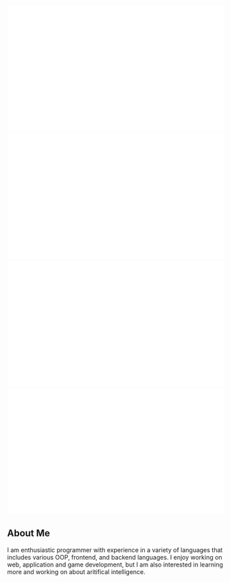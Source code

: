 ![](https://raw.githubusercontent.com/wilsonz0/my-github-stats/master/generated/overview.svg#gh-dark-mode-only)
![](https://raw.githubusercontent.com/wilsonz0/my-github-stats/master/generated/overview.svg#gh-light-mode-only)
![](https://raw.githubusercontent.com/wilsonz0/my-github-stats/master/generated/languages.svg#gh-dark-mode-only)
![](https://raw.githubusercontent.com/wilsonz0/my-github-stats/master/generated/languages.svg#gh-light-mode-only)

## About Me
I am enthusiastic programmer with experience in a variety of languages that includes various OOP, frontend, and backend languages. I enjoy working on web, application and game development, but I am also interested in learning more and working on about aritifical intelligence.
